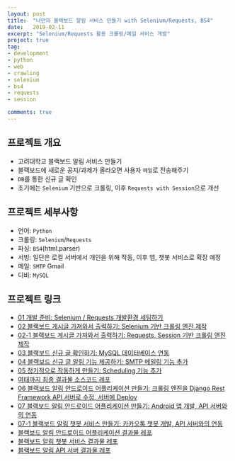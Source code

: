 ```yaml
---
layout: post
title:  "나만의 블랙보드 알림 서비스 만들기 with Selenium/Requests, BS4"
date:   2019-02-11
excerpt: "Selenium/Requests 활용 크롤링/메일 서비스 개발"
project: true
tag:
- development
- python
- web
- crawling
- selenium
- bs4
- requests
- session

comments: true
---
```


 
## 프로젝트 개요
* 고려대학교 블랙보드 알림 서비스 만들기
* 블랙보드에 새로운 공지/과제가 올라오면 사용자 ```메일```로 전송해주기
* ```DB```를 통한 신규 글 확인
* 초기에는 ```Selenium``` 기반으로 크롤링, 이후 ```Requests with Session```으로 개선


## 프로젝트 세부사항
* 언어: ```Python```
* 크롤링: ```Selenium```/```Requests```
* 파싱: ```BS4```(html.parser)
* 서빙: 일단은 로컬 서버에서 개인을 위해 작동, 이후 앱, 챗봇 서비스로 확장 예정
* 메일: ```SMTP``` Gmail
* 디비: ```MySQL```

  
## 프로젝트 링크
* [01 개발 준비: Selenium / Requests 개발환경 세팅하기](https://TaeBbong.github.io/blackboard01-post)
* [02 블랙보드 게시글 가져와서 출력하기: Selenium 기반 크롤링 엔진 제작](https://TaeBbong.github.io/blackboard02-post)
* [02-1 블랙보드 게시글 가져와서 출력하기: Requests, Session 기반 크롤링 엔진 제작](https://TaeBbong.github.io/blackboard02_1-post)
* [03 블랙보드 신규 글 확인하기: MySQL 데이터베이스 연동](https://TaeBbong.github.io/blackboard03-post)
* [04 블랙보드 신규 글 알림 기능 제공하기: SMTP 메일링 기능 추가](https://TaeBbong.github.io/blackboard04-post) 
* [05 정기적으로 작동하게 만들기: Scheduling 기능 추가](https://TaeBbong.github.io/blackboard05-post)
* [여태까지 최종 결과물 소스코드 레포](https://github.com/TaeBbong/BlackBoard-Tutorial)
* [06 블랙보드 알림 안드로이드 어플리케이션 만들기: 크롤링 엔진을 Django Rest Framework API 서버로 수정, 서버에 Deploy](https://TaeBbong.github.io/blackboard06-post)
* [07 블랙보드 알림 안드로이드 어플리케이션 만들기: Android 앱 개발, API 서버와의 연동](https://TaeBbong.github.io/blackboard07-post)
* [07-1 블랙보드 알림 챗봇 서비스 만들기: 카카오톡 챗봇 개발, API 서버와의 연동](https://TaeBbong.github.io/blackboard07_1-post)
* [블랙보드 알림 안드로이드 어플리케이션 결과물 레포](https://TaeBbong.github.io/blackboardapp-post)
* [블랙보드 알림 챗봇 서비스 결과물 레포](https://TaeBbong.github.io/blackboardchat-post)
* [블랙보드 알림 API 서버 결과물 레포](https://TaeBbong.github.io/blackboardapi-post)
